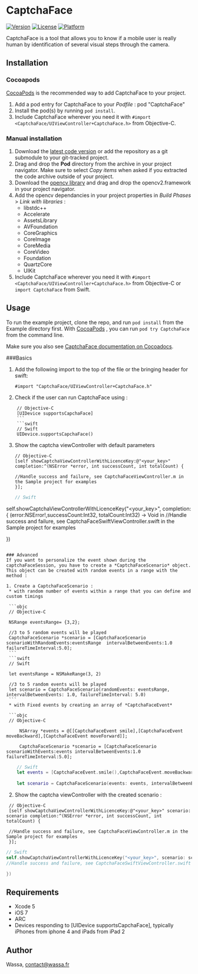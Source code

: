 # CaptchaFace

[![Version](https://img.shields.io/cocoapods/v/CaptchaFace.svg?style=flat)](http://cocoadocs.org/docsets/CaptchaFace)
[![License](https://img.shields.io/cocoapods/l/CaptchaFace.svg?style=flat)](http://cocoadocs.org/docsets/CaptchaFace)
[![Platform](https://img.shields.io/cocoapods/p/CaptchaFace.svg?style=flat)](http://cocoadocs.org/docsets/CaptchaFace)

CaptchaFace is a tool that allows you to know if a mobile user is really human by identification of several visual steps through the camera.

## Installation

### Cocoapods

[CocoaPods](http://www.cocoapods.org) is the recommended way to add CaptchaFace to your project.

1. Add a pod entry for CaptchaFace to your *Podfile* :
 pod "CaptchaFace"
2. Install the pod(s) by running `pod install`.
3. Include CaptchaFace wherever you need it with `#import <CaptchaFace/UIViewController+CaptchaFace.h>` from Objective-C.

### Manual installation

1. Download the [latest code version](https://github.com/lilpit/CaptchaFace-ios/archive/master.zip) or add the repository as a git submodule to your git-tracked project.
2. Drag and drop the **Pod** directory from the archive in your project navigator. Make sure to select *Copy items* when asked if you extracted the code archive outside of your project.
3. Download the [opencv library](http://sourceforge.net/projects/opencvlibrary/files/opencv-ios/2.4.10/opencv2.framework.zip/download) and drag and drop the opencv2.framework in your project navigator.
4. Add the opencv dependancies in your project properties in *Build Phases* > *Link with libraries* :
    * libstdc++
    * Accelerate
    * AssetsLibrary
    * AVFoundation
    * CoreGraphics
    * CoreImage
    * CoreMedia
    * CoreVideo
    * Foundation
    * QuartzCore
    * UIKit
5. Include CaptchaFace wherever you need it with `#import <CaptchaFace/UIViewController+CaptchaFace.h>` from Objective-C or `import CaptchaFace` from Swift.



## Usage

To run the example project, clone the repo, and run `pod install` from the Example directory first. With [CocoaPods](http://www.cocoapods.org) , you can run `pod try CaptchaFace`
from the command line.

Make sure you also see [CaptchaFace documentation on Cocoadocs](http://cocoadocs.org/docsets/CaptchaFace).

###Basics
1. Add the following import to the top of the file or the bringing header for swift:

    ```objc
    #import "CaptchaFace/UIViewController+CaptchaFace.h"
    ```

2. Check if the user can run CaptchaFace using :

  ```objc
      // Objective-C
      [UIDevice supportsCapchaFace]
      ```
      ```swift
      // Swift
      UIDevice.supportsCapchaFace()
  ```

3. Show the captcha viewController with default parameters

   ```objc
   // Objective-C
   [self showCaptchaViewControllerWithLicenceKey:@"<your_key>" completion:^(NSError *error, int successCount, int totalCount) {
   
   //Handle success and failure, see CaptchaFaceViewController.m in the Sample project for examples
   }];
   ```
   
   ```swift
   // Swift
  self.showCaptchaViewControllerWithLicenceKey("<your_key>", completion:   { (error:NSError!,successCount:Int32, totalCount:Int32) -> Void in
   //Handle success and failure, see CaptchaFaceSwiftViewController.swift  in the Sample project for examples
  
   })
  
   ```

### Advanced
If you want to personalize the event shown during the captchaFaceSession, you have to create a *CaptchaFaceScenario* object. This object can be created with random events in a range with the method : 

1. Create a CaptchaFaceScenario :
    * with random number of events within a range that you can define and custom timings
    
    ```objc
    // Objective-C
    
    NSRange eventsRange= {3,2};
    
    //3 to 5 random events will be played
    CaptchaFaceScenario *scenario = [CaptchaFaceScenario scenarioWithRandomEvents:eventsRange  intervalBetweenEvents:1.0 failureTimeInterval:5.0];
    ```
    ```swift
    // Swift
    
    let eventsRange = NSMakeRange(3, 2)
    
    //3 to 5 random events will be played
    let scenario = CaptchaFaceScenario(randomEvents: eventsRange, intervalBetweenEvents: 1.0, failureTimeInterval: 5.0)    
    ```
    * with Fixed events by creating an array of *CaptchaFaceEvent* 
    
    ```objc
    // Objective-C

        NSArray *events = @[[CaptchaFaceEvent smile],[CaptchaFaceEvent moveBackward],[CaptchaFaceEvent moveForward]];
        
        CaptchaFaceScenario *scenario = [CaptchaFaceScenario scenarioWithEvents:events intervalBetweenEvents:1.0 failureTimeInterval:5.0];
```
```swift
    // Swift
    let events = [CaptchaFaceEvent.smile(),CaptchaFaceEvent.moveBackward(),CaptchaFaceEvent.moveForward()]
    
    let scenario = CaptchaFaceScenario(events: events, intervalBetweenEvents: 1.0, failureTimeInterval: 5.0)
```

2. Show the captcha viewController with the created scenario : 

 ```objc
  // Objective-C
  [self showCaptchaViewControllerWithLicenceKey:@"<your_key>" scenario: scenario completion:^(NSError *error, int successCount, int totalCount) {
  
  //Handle success and failure, see CaptchaFaceViewController.m in the Sample project for examples
  }];
  ```
  
  ```swift
  // Swift
 self.showCaptchaViewControllerWithLicenceKey("<your_key>", scenario: scenario completion:   { (error:NSError!,successCount:Int32, totalCount:Int32) -> Void in
  //Handle success and failure, see CaptchaFaceSwiftViewController.swift  in the Sample project for examples
 
  })
 
  ```
 
## Requirements

* Xcode 5
* iOS 7
* ARC
* Devices responding to [UIDevice supportsCapchaFace], typically iPhones from iphone 4 and iPads from iPad 2

## Author

Wassa, contact@wassa.fr


